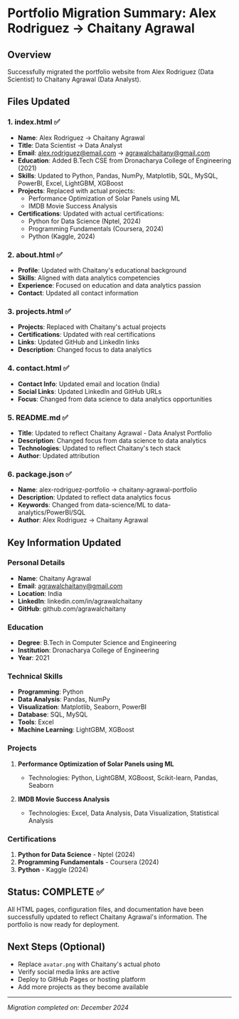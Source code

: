 # Portfolio Migration Summary: Alex Rodriguez → Chaitany Agrawal

## Overview
Successfully migrated the portfolio website from Alex Rodriguez (Data Scientist) to Chaitany Agrawal (Data Analyst).

## Files Updated

### 1. index.html ✅
- **Name**: Alex Rodriguez → Chaitany Agrawal
- **Title**: Data Scientist → Data Analyst  
- **Email**: alex.rodriguez@email.com → agrawalchaitany@gmail.com
- **Education**: Added B.Tech CSE from Dronacharya College of Engineering (2021)
- **Skills**: Updated to Python, Pandas, NumPy, Matplotlib, SQL, MySQL, PowerBI, Excel, LightGBM, XGBoost
- **Projects**: Replaced with actual projects:
  - Performance Optimization of Solar Panels using ML
  - IMDB Movie Success Analysis
- **Certifications**: Updated with actual certifications:
  - Python for Data Science (Nptel, 2024)
  - Programming Fundamentals (Coursera, 2024)
  - Python (Kaggle, 2024)

### 2. about.html ✅
- **Profile**: Updated with Chaitany's educational background
- **Skills**: Aligned with data analytics competencies
- **Experience**: Focused on education and data analytics passion
- **Contact**: Updated all contact information

### 3. projects.html ✅
- **Projects**: Replaced with Chaitany's actual projects
- **Certifications**: Updated with real certifications
- **Links**: Updated GitHub and LinkedIn links
- **Description**: Changed focus to data analytics

### 4. contact.html ✅
- **Contact Info**: Updated email and location (India)
- **Social Links**: Updated LinkedIn and GitHub URLs
- **Focus**: Changed from data science to data analytics opportunities

### 5. README.md ✅
- **Title**: Updated to reflect Chaitany Agrawal - Data Analyst Portfolio
- **Description**: Changed focus from data science to data analytics
- **Technologies**: Updated to reflect Chaitany's tech stack
- **Author**: Updated attribution

### 6. package.json ✅
- **Name**: alex-rodriguez-portfolio → chaitany-agrawal-portfolio
- **Description**: Updated to reflect data analytics focus
- **Keywords**: Changed from data-science/ML to data-analytics/PowerBI/SQL
- **Author**: Alex Rodriguez → Chaitany Agrawal

## Key Information Updated

### Personal Details
- **Name**: Chaitany Agrawal
- **Email**: agrawalchaitany@gmail.com
- **Location**: India
- **LinkedIn**: linkedin.com/in/agrawalchaitany
- **GitHub**: github.com/agrawalchaitany

### Education
- **Degree**: B.Tech in Computer Science and Engineering
- **Institution**: Dronacharya College of Engineering
- **Year**: 2021

### Technical Skills
- **Programming**: Python
- **Data Analysis**: Pandas, NumPy
- **Visualization**: Matplotlib, Seaborn, PowerBI
- **Database**: SQL, MySQL
- **Tools**: Excel
- **Machine Learning**: LightGBM, XGBoost

### Projects
1. **Performance Optimization of Solar Panels using ML**
   - Technologies: Python, LightGBM, XGBoost, Scikit-learn, Pandas, Seaborn
   
2. **IMDB Movie Success Analysis**
   - Technologies: Excel, Data Analysis, Data Visualization, Statistical Analysis

### Certifications
1. **Python for Data Science** - Nptel (2024)
2. **Programming Fundamentals** - Coursera (2024)
3. **Python** - Kaggle (2024)

## Status: COMPLETE ✅

All HTML pages, configuration files, and documentation have been successfully updated to reflect Chaitany Agrawal's information. The portfolio is now ready for deployment.

## Next Steps (Optional)
- Replace `avatar.png` with Chaitany's actual photo
- Verify social media links are active
- Deploy to GitHub Pages or hosting platform
- Add more projects as they become available

---
*Migration completed on: December 2024*
